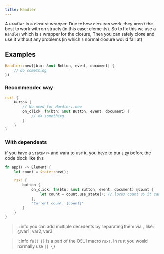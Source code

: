```yaml
---
title: Handler
---
```


A `Handler` is a closure wrapper. Due to how closures work, they aren't the best to work with on structs (in this case: elements). So to fix this we use a `Handler` which is a wrapper for the closure, Then you can safely clone and use it without any problems (in which a normal closure would fail at)

## Examples
```rust
Handler::new(|btn: &mut Button, event, document| {
    // do something
})
```
### Recommended way
```rust
rsx! {
    button {
        // No need for Handler::new
        on_click: fn(btn: &mut Button, event, document) {
            // do something
        }
    }
}
```
### With dependents
If you have a `State<T>` and want to use it, you have to put a @ before the code block like this
```rust
fn app() -> Element {
    let count = State::new();

    rsx! {
        button {
            on_click: fn(btn: &mut Button, event, document) @count {
                let count = count.use_state(); // locks count so it can be used
            },
            "Current count: {count}"
        }
    }
}
```
> :::info you can add multiple decedents by separating them via `,` like: @var1, var2, var3

> :::info `fn() {}` is a part of the OSUI macro `rsx!`. In rust you would normally use `|| {}`